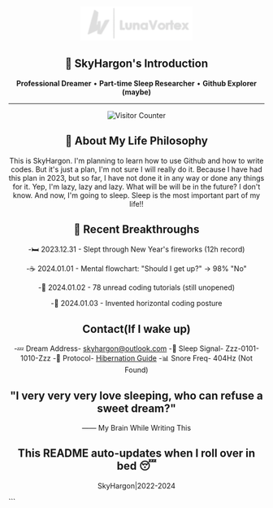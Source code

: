 <div align="center">
  <img src="assets/LH01.png" width="220" alt="LunaVortex">
  
  ## 🌌 SkyHargon's Introduction
  
  **Professional Dreamer** • **Part-time Sleep Researcher** • **Github Explorer (maybe)**
</div>

---

<div align="center">
<img src="https://visitor-badge.laobi.icu/badge?page_id=SkyHargon.SkyHargon" alt="Visitor Counter">

## 🛌 About My Life Philosophy

This is SkyHargon. I'm planning to learn how to use Github and how to write codes. 
But it's just a plan, I'm not sure I will really do it. Because I have had this plan in 2023, 
but so far, I have not done it in any way or done any things for it. 
Yep, I'm lazy, lazy and lazy. What will be will be in the future? I don't know. 
And now, I'm going to sleep. Sleep is the most important part of my life!!

## 🌙 Recent Breakthroughs

-🛏️ 2023.12.31  -  Slept through New Year's fireworks (12h record)

-☕ 2024.01.01  -  Mental flowchart: "Should I get up?" → 98% "No"

-📱 2024.01.02  -  78 unread coding tutorials (still unopened)

-🥱 2024.01.03  -  Invented horizontal coding posture

## Contact(If I wake up)

-💤 Dream Address- skyhargon@outlook.com
-📶 Sleep Signal-  Zzz-0101-1010-Zzz
-📜 Protocol-   [Hibernation Guide](https://en.wikipedia.org/wiki/Hibernation)
-📊 Snore Freq-  404Hz (Not Found)

## "I very very very love sleeping, who can refuse a sweet dream?"
 —— My Brain While Writing This

## This README auto-updates when I roll over in bed 😴
SkyHargon|2022-2024
</div> ```




